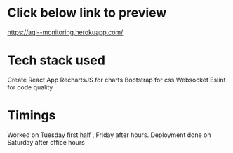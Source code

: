 # Click below link to preview
https://aqi--monitoring.herokuapp.com/

# Tech stack used
Create React App
RechartsJS for charts
Bootstrap for css
Websocket
Eslint for code quality


# Timings 
Worked on Tuesday first half , Friday after hours.
Deployment done on Saturday after office hours 
